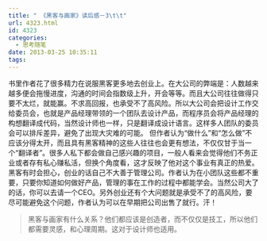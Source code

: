 ```yaml
---
title: " 《黑客与画家》读后感－3\t\t"
url: 4323.html
id: 4323
categories:
  - 思考随笔
date: 2013-03-25 10:35:11
tags:
---
```


书里作者花了很多精力在说服黑客更多地去创业上。在大公司的弊端是：人数越来越多便会拖慢进度，沟通的时间会指数级上升，开会等等。而且大公司往往做得只要不太烂，就能赢。不求高回报，也承受不了高风险。所以大公司会把设计工作交给委员会，也就是产品经理带领的一个团队去设计产品，而程序员会将产品经理的构想翻译成代码，当然设计师也一样，只是翻译成设计语言。这样多人团队的委员会可以排斥差异，避免了出现大灾难的可能。 但作者认为“做什么”和“怎么做”不应该分得太开，而且具有黑客精神的这些人往往也会更有想法，不仅仅甘于当一个“翻译者”。很多人私下都会做自己感兴趣的项目，一般人看来会觉得他们不务正业或者存有私心赚私活，但换个角度看，这才反映了他对这个事业有真正的热爱。 黑客有时会担心，创业的话自己不大善于管理公司。作者认为在小团队这些都不重要，只要你知道如何做好产品，管理的事在工作的过程中都能学会。当然公司大了的话，你可以去请一个CEO。另外创业还有个大问题就是承受不了的高风险，要尽可能避免这个问题，作者认为可以在早期把公司出售了就行。汗！

> 黑客与画家有什么关系？他们都应该是创造者，而不仅仅是技工，所以他们都需要灵感，和心理周期。这对于设计师也适用。